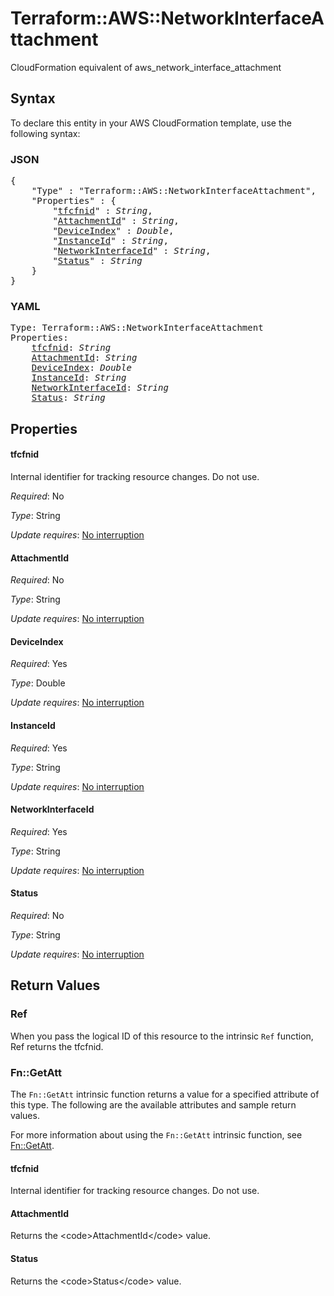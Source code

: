 # Terraform::AWS::NetworkInterfaceAttachment

CloudFormation equivalent of aws_network_interface_attachment

## Syntax

To declare this entity in your AWS CloudFormation template, use the following syntax:

### JSON

<pre>
{
    "Type" : "Terraform::AWS::NetworkInterfaceAttachment",
    "Properties" : {
        "<a href="#tfcfnid" title="tfcfnid">tfcfnid</a>" : <i>String</i>,
        "<a href="#attachmentid" title="AttachmentId">AttachmentId</a>" : <i>String</i>,
        "<a href="#deviceindex" title="DeviceIndex">DeviceIndex</a>" : <i>Double</i>,
        "<a href="#instanceid" title="InstanceId">InstanceId</a>" : <i>String</i>,
        "<a href="#networkinterfaceid" title="NetworkInterfaceId">NetworkInterfaceId</a>" : <i>String</i>,
        "<a href="#status" title="Status">Status</a>" : <i>String</i>
    }
}
</pre>

### YAML

<pre>
Type: Terraform::AWS::NetworkInterfaceAttachment
Properties:
    <a href="#tfcfnid" title="tfcfnid">tfcfnid</a>: <i>String</i>
    <a href="#attachmentid" title="AttachmentId">AttachmentId</a>: <i>String</i>
    <a href="#deviceindex" title="DeviceIndex">DeviceIndex</a>: <i>Double</i>
    <a href="#instanceid" title="InstanceId">InstanceId</a>: <i>String</i>
    <a href="#networkinterfaceid" title="NetworkInterfaceId">NetworkInterfaceId</a>: <i>String</i>
    <a href="#status" title="Status">Status</a>: <i>String</i>
</pre>

## Properties

#### tfcfnid

Internal identifier for tracking resource changes. Do not use.

_Required_: No

_Type_: String

_Update requires_: [No interruption](https://docs.aws.amazon.com/AWSCloudFormation/latest/UserGuide/using-cfn-updating-stacks-update-behaviors.html#update-no-interrupt)

#### AttachmentId

_Required_: No

_Type_: String

_Update requires_: [No interruption](https://docs.aws.amazon.com/AWSCloudFormation/latest/UserGuide/using-cfn-updating-stacks-update-behaviors.html#update-no-interrupt)

#### DeviceIndex

_Required_: Yes

_Type_: Double

_Update requires_: [No interruption](https://docs.aws.amazon.com/AWSCloudFormation/latest/UserGuide/using-cfn-updating-stacks-update-behaviors.html#update-no-interrupt)

#### InstanceId

_Required_: Yes

_Type_: String

_Update requires_: [No interruption](https://docs.aws.amazon.com/AWSCloudFormation/latest/UserGuide/using-cfn-updating-stacks-update-behaviors.html#update-no-interrupt)

#### NetworkInterfaceId

_Required_: Yes

_Type_: String

_Update requires_: [No interruption](https://docs.aws.amazon.com/AWSCloudFormation/latest/UserGuide/using-cfn-updating-stacks-update-behaviors.html#update-no-interrupt)

#### Status

_Required_: No

_Type_: String

_Update requires_: [No interruption](https://docs.aws.amazon.com/AWSCloudFormation/latest/UserGuide/using-cfn-updating-stacks-update-behaviors.html#update-no-interrupt)

## Return Values

### Ref

When you pass the logical ID of this resource to the intrinsic `Ref` function, Ref returns the tfcfnid.

### Fn::GetAtt

The `Fn::GetAtt` intrinsic function returns a value for a specified attribute of this type. The following are the available attributes and sample return values.

For more information about using the `Fn::GetAtt` intrinsic function, see [Fn::GetAtt](https://docs.aws.amazon.com/AWSCloudFormation/latest/UserGuide/intrinsic-function-reference-getatt.html).

#### tfcfnid

Internal identifier for tracking resource changes. Do not use.

#### AttachmentId

Returns the &lt;code&gt;AttachmentId&lt;/code&gt; value.

#### Status

Returns the &lt;code&gt;Status&lt;/code&gt; value.

